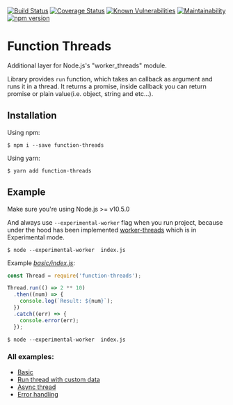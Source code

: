 [![Build Status](https://travis-ci.org/nairihar/function-threads.svg?branch=master)](https://travis-ci.org/nairihar/function-threads)
[![Coverage Status](https://coveralls.io/repos/github/nairihar/function-threads/badge.svg?branch=master)](https://coveralls.io/github/nairihar/function-threads?branch=master)
[![Known Vulnerabilities](https://snyk.io/test/github/nairihar/shared/badge.svg?targetFile=package.json)](https://snyk.io/test/github/nairihar/shared?targetFile=package.json)
[![Maintainability](https://api.codeclimate.com/v1/badges/58a6979fd059a021b05e/maintainability)](https://codeclimate.com/github/nairihar/function-threads/maintainability)
[![npm version](https://badge.fury.io/js/function-threads.svg)](https://www.npmjs.com/package/function-threads)

# Function Threads
Additional layer for Node.js's "worker_threads" module.

Library provides `run` function, which takes an callback as argument and runs it in a thread. It returns a promise, inside callback you can return promise or plain value(i.e. object, string and etc...).

## Installation


Using npm:
```shell
$ npm i --save function-threads
```

Using yarn:
```shell
$ yarn add function-threads
```

## Example

Make sure you're using Node.js >= v10.5.0

And always use `--experimental-worker` flag when you run project, because under the hood has been implemented [worker-threads](https://nodejs.org/api/worker_threads.html) which is in Experimental mode.
```shall
$ node --experimental-worker  index.js
```

Example [_basic/index.js_](https://github.com/nairihar/function-threads/blob/master/examples/basic/index.js):

```javascript
const Thread = require('function-threads');

Thread.run(() => 2 ** 10)
  .then((num) => {
    console.log(`Result: ${num}`);
  })
  .catch((err) => {
    console.error(err);
  });
```

```shell
$ node --experimental-worker  index.js
```

### All examples:
- [Basic](https://github.com/nairihar/function-threads/tree/master/examples/basic)
- [Run thread with custom data](https://github.com/nairihar/function-threads/blob/master/examples/run_thread_with_custom_data/index.js)
- [Async thread](https://github.com/nairihar/function-threads/blob/master/examples/async_thread/index.js)
- [Error handling](https://github.com/nairihar/function-threads/blob/master/examples/error_in_thread/index.js)
